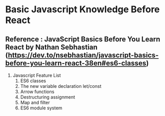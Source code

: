 # Basic Javascript Knowledge Before React

## Reference : JavaScript Basics Before You Learn React by Nathan Sebhastian (https://dev.to/nsebhastian/javascript-basics-before-you-learn-react-38en#es6-classes)

1. Javascript Feature List
    1. ES6 classes
    2. The new variable declaration let/const
    3. Arrow functions
    4. Destructuring assignment
    5. Map and filter
    6. ES6 module system